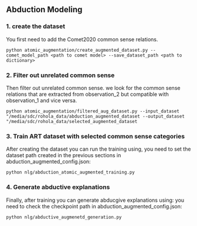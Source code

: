 ## Abduction Modeling

### 1. create the dataset
You first need to add the Comet2020 common sense relations. 

```
python atomic_augmentation/create_augmented_dataset.py --comet_model_path <path to comet model> --save_dataset_path <path to dictionary>
```

### 2. Filter out unrelated common sense
Then filter out unrelated common sense.  we look for the common sense relations that are extracted from observation_2 but compatible with observation_1 and vice versa.

```
python atomic_augmentation/filtered_aug_dataset.py --input_dataset "/media/sdc/rohola_data/abduction_augmented_dataset --output_dataset "/media/sdc/rohola_data/selected_augmented_dataset
```

### 3. Train ART dataset with selected common sense categories

After creating the dataset you can run the training using, you need to set the dataset path created in the previous sections in abduction_augmented_config.json:

```
python nlg/abduction_atomic_augmented_training.py
```

### 4. Generate abductive explanations

Finally, after training you can generate abducgive explanations using:
you need to check the checkpoint path in abduction_augmented_config.json:
```
python nlg/abductive_augmenetd_generation.py
```